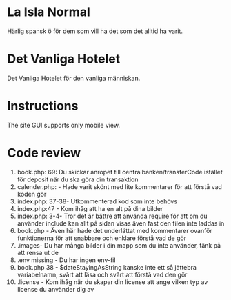 # La Isla Normal

Härlig spansk ö för dem som vill ha det som det alltid ha varit.

# Det Vanliga Hotelet

Det Vanliga Hotelet för den vanliga människan.

# Instructions

The site GUI supports only mobile view.

# Code review

1. book.php: 69: Du skickar anropet till centralbanken/transferCode istället för deposit när du ska göra din transaktion 
2. calender.php: - Hade varit skönt med lite kommentarer för att förstå vad koden gör 
3. index.php: 37-38- Utkommenterad kod som inte behövs
4. index.php:47 - Kom ihåg att ha en alt på dina bilder
5. index.php: 3-4- Tror det är bättre att använda require för att om du använder include kan allt på sidan visas även fast den filen inte laddas in 
6. book.php  -  Även här hade det underlättat med kommentarer ovanför funktionerna för att snabbare och enklare förstå vad de gör
7. .images- Du har många bilder i din mapp som du inte använder, tänk på att rensa ut de
8. .env missing - Du har ingen env-fil
9. book.php 38 - $dateStayingAsString kanske inte ett så jättebra variabelnamn, svårt att läsa och svårt att förstå vad den gör
10. .license - Kom ihåg när du skapar din license att ange vilken typ av license du använder dig av
